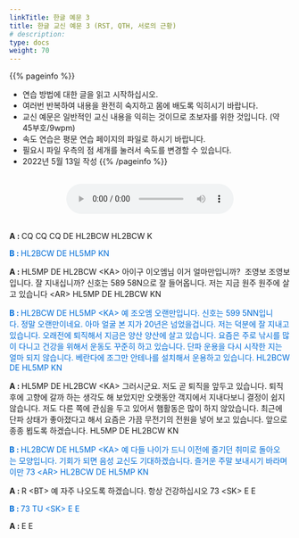 ```yaml
---
linkTitle: 한글 예문 3
title: 한글 교신 예문 3 (RST, QTH, 서로의 근황)
# description: 
type: docs
weight: 70
---
```


{{% pageinfo %}}
- 연습 방법에 대한 글을 읽고 시작하십시오.
- 여러번 반복하여 내용을 완전히 숙지하고 몸에 배도록 익히시기 바랍니다.
- 교신 예문은 일반적인 교신 내용을 익히는 것이므로 초보자를 위한 것입니다. (약 45부호/9wpm)
- 속도 연습은 평문 연습 페이지의 파일로 하시기 바랍니다.
- 필요시 파일 우측의 점 세개를 눌러서 속도를 변경할 수 있습니다.
- 2022년 5월 13일 작성
{{% /pageinfo %}}

<br>

<center><audio src="/morse/img/qso_kor_03.mp3" controls="controls"></audio></center><br>

<p data-ke-size="size16"><b>A&nbsp;:&nbsp;</b>CQ&nbsp;CQ&nbsp;CQ&nbsp;DE&nbsp;HL2BCW&nbsp;HL2BCW&nbsp;K <br />

<span style="color: #006dd7;"><b>B&nbsp;:&nbsp;</b>HL2BCW&nbsp;DE&nbsp;HL5MP&nbsp;KN </span><br />

<b>A&nbsp;:&nbsp;</b>HL5MP&nbsp;DE&nbsp;HL2BCW&nbsp;&lt;KA&gt;&nbsp;아이구&nbsp;이오엠님&nbsp;이거&nbsp;얼마만입니까?&nbsp;&nbsp;조영보&nbsp;조영보입니다.&nbsp;잘&nbsp;지내십니까?&nbsp;신호는 589 58N으로 잘 들어옵니다. 저는 지금 원주 원주에 살고 있습니다 &lt;AR&gt; HL5MP DE HL2BCW KN <br />

<span style="color: #006dd7;"><b>B&nbsp;:&nbsp;</b>HL2BCW&nbsp;DE&nbsp;HL5MP&nbsp;&lt;KA&gt;&nbsp;예&nbsp;조오엠&nbsp;오랜만입니다.&nbsp;신호는&nbsp;599&nbsp;5NN입니다.&nbsp;정말&nbsp;오랜만이네요.&nbsp;아마&nbsp;얼굴 본 지가 20년은 넘었을겁니다. 저는 덕분에 잘 지내고 있습니다. 오래전에 퇴직해서 지금은 양산 양산에 살고 있습니다. 요즘은 주로 낚시를 많이 다니고 건강을 위해서 운동도 꾸준히 하고 있습니다. 단파 운용을 다시 시작한 지는 얼마 되지 않습니다. 베란다에 조그만 안테나를 설치해서 운용하고 있습니다. HL2BCW DE HL5MP KN</span></p>

<p data-ke-size="size16"><b>A&nbsp;:&nbsp;</b>HL5MP&nbsp;DE&nbsp;HL2BCW&nbsp;&lt;KA&gt;&nbsp;그러시군요.&nbsp;저도&nbsp;곧&nbsp;퇴직을&nbsp;앞두고&nbsp;있습니다.&nbsp;퇴직후에&nbsp;고향에&nbsp;갈까&nbsp;하는&nbsp;생각도&nbsp;해 보았지만 오랫동안 객지에서 지내다보니 결정이 쉽지 않습니다. 저도 다른 쪽에 관심을 두고 있어서 햄활동은 많이 하지 않았습니다. 최근에 단파 상태가 좋아졌다고 해서 요즘은 가끔 무전기의 전원을 넣어 보고 있습니다. 앞으로 종종 뵙도록 하겠습니다. HL5MP DE HL2BCW KN <br />

<span style="color: #006dd7;"><b>B&nbsp;:&nbsp;</b>HL2BCW&nbsp;DE&nbsp;HL5MP&nbsp;&lt;KA&gt;&nbsp;예&nbsp;다들&nbsp;나이가&nbsp;드니&nbsp;이전에&nbsp;즐기던&nbsp;취미로&nbsp;돌아오는&nbsp;모양입니다.&nbsp;기회가&nbsp;되면&nbsp;음성 교신도 기대하겠습니다. 즐거운 주말 보내시기 바라며 이만 73 &lt;AR&gt; HL2BCW DE HL5MP KN </span><br />

<b>A&nbsp;:&nbsp;</b>R&nbsp;&lt;BT&gt;&nbsp;예&nbsp;자주&nbsp;나오도록&nbsp;하겠습니다.&nbsp;항상&nbsp;건강하십시오&nbsp;73&nbsp;&lt;SK&gt;&nbsp;E&nbsp;E <br />

<span style="color: #006dd7;"><b>B&nbsp;:&nbsp;</b>73&nbsp;TU&nbsp;&lt;SK&gt;&nbsp;E&nbsp;E </span><br />

<b>A&nbsp;:&nbsp;</b>E&nbsp;E</p>

